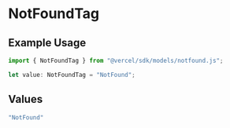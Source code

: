 # NotFoundTag

## Example Usage

```typescript
import { NotFoundTag } from "@vercel/sdk/models/notfound.js";

let value: NotFoundTag = "NotFound";
```

## Values

```typescript
"NotFound"
```